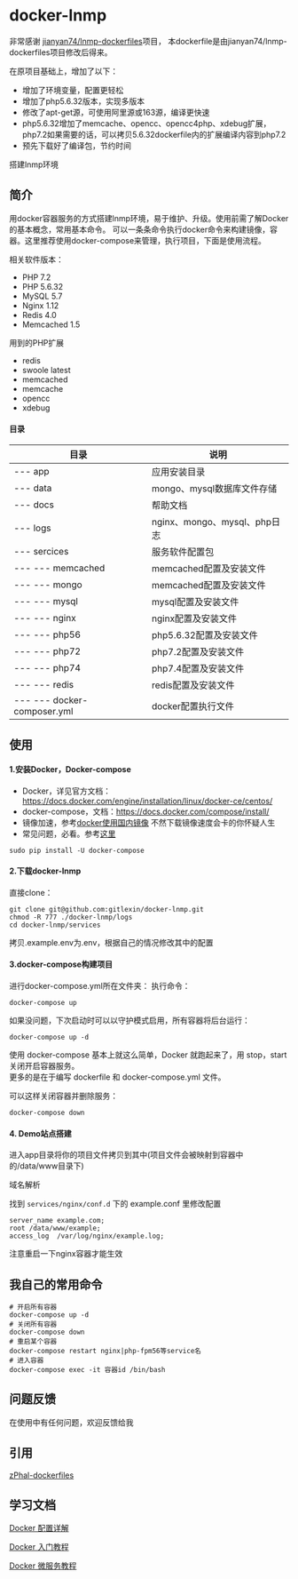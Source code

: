# docker-lnmp

非常感谢 [jianyan74/lnmp-dockerfiles](https://github.com/jianyan74/lnmp-dockerfiles)项目， 本dockerfile是由jianyan74/lnmp-dockerfiles项目修改后得来。

在原项目基础上，增加了以下：
- 增加了环境变量，配置更轻松
- 增加了php5.6.32版本，实现多版本
- 修改了apt-get源，可使用阿里源或163源，编译更快速
- php5.6.32增加了memcache、opencc、opencc4php、xdebug扩展，php7.2如果需要的话，可以拷贝5.6.32dockerfile内的扩展编译内容到php7.2
- 预先下载好了编译包，节约时间


搭建lnmp环境

## 简介
用docker容器服务的方式搭建lnmp环境，易于维护、升级。使用前需了解Docker的基本概念，常用基本命令。
可以一条条命令执行docker命令来构建镜像，容器。这里推荐使用docker-compose来管理，执行项目，下面是使用流程。


相关软件版本：
- PHP 7.2
- PHP 5.6.32
- MySQL 5.7
- Nginx 1.12
- Redis 4.0
- Memcached 1.5 

用到的PHP扩展
- redis
- swoole latest
- memcached
- memcache
- opencc
- xdebug

#### 目录

目录 | 说明
---|---
--- app | 应用安装目录
--- data | mongo、mysql数据库文件存储
--- docs | 帮助文档
--- logs | nginx、mongo、mysql、php日志
--- sercices | 服务软件配置包
--- --- memcached | memcached配置及安装文件
--- --- mongo | memcached配置及安装文件
--- --- mysql | mysql配置及安装文件
--- --- nginx | nginx配置及安装文件
--- --- php56 | php5.6.32配置及安装文件
--- --- php72 | php7.2配置及安装文件
--- --- php74 | php7.4配置及安装文件
--- --- redis | redis配置及安装文件
--- --- docker-composer.yml | docker配置执行文件


## 使用
#### 1.安装Docker，Docker-compose  
- Docker，详见官方文档：https://docs.docker.com/engine/installation/linux/docker-ce/centos/
- docker-compose，文档：https://docs.docker.com/compose/install/
- 镜像加速，参考[docker使用国内镜像](https://github.com/yeasy/docker_practice/blob/master/install/mirror.md)
       不然下载镜像速度会卡的你怀疑人生
- 常见问题，必看。参考[这里](https://github.com/jianyan74/lnmp-dockerfiles/blob/master/docs/issue.md)
```
sudo pip install -U docker-compose
```

#### 2.下载docker-lnmp
直接clone：
```
git clone git@github.com:gitlexin/docker-lnmp.git
chmod -R 777 ./docker-lnmp/logs
cd docker-lnmp/services
```
拷贝.example.env为.env，根据自己的情况修改其中的配置

#### 3.docker-compose构建项目
进行docker-compose.yml所在文件夹：
执行命令：
```
docker-compose up
```  

如果没问题，下次启动时可以以守护模式启用，所有容器将后台运行：  
```
docker-compose up -d
``` 

使用 docker-compose 基本上就这么简单，Docker 就跑起来了，用 stop，start 关闭开启容器服务。  
更多的是在于编写 dockerfile 和 docker-compose.yml 文件。 

可以这样关闭容器并删除服务：
```
docker-compose down
```

#### 4. Demo站点搭建

进入app目录将你的项目文件拷贝到其中(项目文件会被映射到容器中的/data/www目录下)



域名解析

找到 `services/nginx/conf.d` 下的 example.conf 里修改配置
```
server_name example.com;
root /data/www/example;
access_log  /var/log/nginx/example.log;
```
注意重启一下nginx容器才能生效

## 我自己的常用命令
```
# 开启所有容器
docker-compose up -d
# 关闭所有容器
docker-compose down
# 重启某个容器
docker-compose restart nginx|php-fpm56等service名
# 进入容器
docker-compose exec -it 容器id /bin/bash
```

## 问题反馈

在使用中有任何问题，欢迎反馈给我

## 引用

[zPhal-dockerfiles](https://github.com/ZpGuo/zPhal-dockerfiles)

## 学习文档
[Docker 配置详解](https://www.jianshu.com/p/2217cfed29d7)

[Docker 入门教程](http://www.ruanyifeng.com/blog/2018/02/docker-tutorial.html)

[Docker 微服务教程](http://www.ruanyifeng.com/blog/2018/02/docker-wordpress-tutorial.html)

